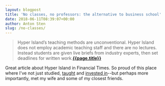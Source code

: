 ```yaml
---
layout: blogpost
title: 'No classes, no professors: the alternative to business school'
date: 2018-06-11T08:39:07+00:00
author: Anton Sten
slug: /no-classes/
---
```


>Hyper Island’s teaching methods are unconventional. Hyper Island does not employ academic teaching staff and there are no lectures. Instead students are given live briefs from industry experts, then set deadlines for written work.**[{{page.title}}](https://amp-ft-com.cdn.ampproject.org/c/s/amp.ft.com/content/45ade73e-5aac-11e8-bdb7-f6677d2e1ce8)**

Great article about Hyper Island in Financial Times. So proud of this place where I've not just studied, [taught](/whatsux) and [invested in](https://www.instagram.com/p/BQxrHJvBYDn/?taken-by=antonsten)--but perhaps more importantly, met my wife and some of my closest friends.
